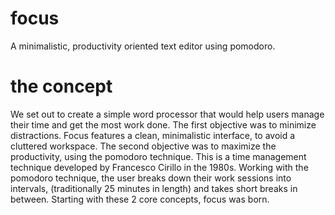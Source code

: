 # focus
A minimalistic, productivity oriented text editor using pomodoro.

# the concept
We set out to create a simple word processor that would help users manage their time and get the most work done. The first objective was to minimize distractions. Focus features a clean, minimalistic interface, to avoid a cluttered workspace. The second objective was to maximize the productivity, using the pomodoro technique. This is a time management technique developed by Francesco Cirillo in the 1980s. Working with the pomodoro technique, the user breaks down their work sessions into intervals, (traditionally 25 minutes in length) and takes short breaks in between. Starting with these 2 core concepts, focus was born.
